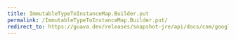 ```yaml
---
title: ImmutableTypeToInstanceMap.Builder.put
permalink: /ImmutableTypeToInstanceMap.Builder.put/
redirect_to: https://guava.dev/releases/snapshot-jre/api/docs/com/google/common/reflect/ImmutableTypeToInstanceMap.Builder.html#put-java.lang.Class-T-
---
```

